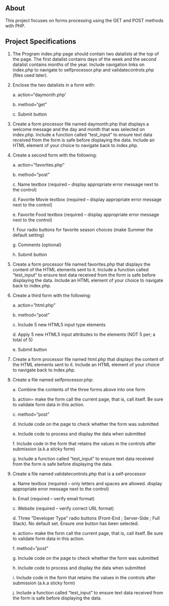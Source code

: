 About
-----------------
This project focuses on forms processing using the GET and POST methods with PHP.

Project Specifications
------------------------------

1. The Program  index.php page should contain two datalists at the top of the page.
The first datalist contains days of the week and the second datalist contains
months of the year. Include navigation links on index.php to navigate to
selfprocessor.php and validatecontrols.php (files used later).


2. Enclose the two datalists in a form with:

	a. action=“daymonth.php’

	b. method=“get”

	c. Submit button


3. Create a form processor file named daymonth.php that displays a welcome
message and the day and month that was selected on index.php. Include a
function called “test_input” to ensure text data received from the form is
safe before displaying the data. Include an HTML element of your choice to
navigate back to index.php.


4. Create a second form with the following:

	a. action=”favorites.php”

	b. method=”post”

	c. Name textbox (required – display appropriate error message next to
	the control)

	d. Favorite Movie textbox (required – display appropriate error
	message next to the control)

	e. Favorite Food textbox (required – display appropriate error message
	next to the control)

	f. Four radio buttons for favorite season choices (make Summer the
	default setting)

	g. Comments (optional)

	h. Submit button


5. Create a form processor file named favorites.php that displays the content
of the HTML elements sent to it. Include a function called “test_input” to
ensure text data received from the form is safe before displaying the data.
Include an HTML element of your choice to navigate back to index.php.


6. Create a third form with the following:

	a. action=”html.php”

	b. method=”post”

	c. Include 5 new HTML5 input type elements

	d. Apply 5 new HTML5 input attributes to the elements (NOT 5 per; a
	total of 5)

	e. Submit button


7. Create a form processor file named html.php that displays the content of
the HTML elements sent to it. Include an HTML element of your choice to
navigate back to index.php.


8. Create a file named selfprocessor.php:

	a. Combine the contents of the three forms above into one form

	b. action= make the form call the current page, that is, call itself. Be
	sure to validate form data in this action.

	c. method=”post”

	d. Include code on the page to check whether the form was submitted

	e. Include code to process and display the data when submitted

	f. Include code in the form that retains the values in the controls after
	submission (a.k.a sticky form)

	g. Include a function called “test_input” to ensure text data received
	from the form is safe before displaying the data.


9. Create a file named validatecontrols.php that is a self-processor

	a. Name textbox (required – only letters and spaces are allowed.
	display appropriate error message next to the control)

	b. Email (required – verify email format)

	c. Website (required – verify correct URL format)

	d. Three “Developer Type” radio buttons (Front-End ; Server-Side ; Full
	Stack). No default set. Ensure one button has been selected.

	e. action= make the form call the current page, that is, call itself. Be
	sure to validate form data in this action.

	f. method=”post”

	g. Include code on the page to check whether the form was submitted

	h. Include code to process and display the data when submitted

	i. Include code in the form that retains the values in the controls after
	submission (a.k.a sticky form)

	j. Include a function called “test_input” to ensure text data received
	from the form is safe before displaying the data.